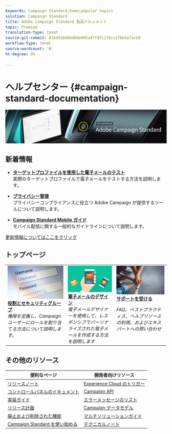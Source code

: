 ```yaml
---
keywords: Campaign Standard;home;popular topics
solution: Campaign Standard
title: Adobe Campaign Standard 製品ドキュメント
topic: Premium
translation-type: tm+mt
source-git-commit: 816d550d8bd0de085a47f97c1f6cc2fbb5e7acb9
workflow-type: tm+mt
source-wordcount: '0'
ht-degree: 0%

---
```



# ヘルプセンター {#campaign-standard-documentation}

![](start/using/assets/do-not-localize/banner_acs_doc.jpg)

## 新着情報

* **[ターゲットプロファイルを使用した電子メールのテスト](sending/using/testing-messages-using-target.md)**<br/>実際のターゲットプロファイルで電子メールをテストする方法を説明します。

* **[プライバシー管理](https://helpx.adobe.com/jp/campaign/kb/campaign-privacy.html)**<br/>
プライバシーコンプライアンスに役立つ Adobe Campaign が提供するツールについて説明します。

* **[Campaign Standard Mobile ガイド](https://helpx.adobe.com/jp/campaign/kb/acs-mobile.html)**<br/>
モバイル配信に関する一般的なガイドラインについて説明します。

[更新情報についてはここをクリック](rn/using/documentation-updates.md)

## トップページ

<table>
<tr>
  <td valign="top">
    <a href="administration/using/about-access-management.md">
      <img alt="役割" src="start/using/assets/roles.png"/>
    </a>
    <div>
    <a href="administration/using/about-access-management.md"><strong>役割とセキュリティグループ</strong></a>
    </div>
    <em>権限を定義し、Campaign ユーザーにロールを割り当てる方法について説明します。</em>
    <br>
  </td>
  <td valign="top">
    <a href="designing/using/designing-content-in-adobe-campaign.md">
      <img alt="デザイナー" src="start/using/assets/design.png" />
    </a>
    <div>
    <a href="designing/using/designing-content-in-adobe-campaign.md"><strong>電子メールのデザイン</strong></a>
    </div>
    <em>電子メールデザイナーを使用して、レスポンシブでパーソナライズされた電子メールを作成する方法を説明します</em>
    <br>
  </td>
  <td valign="top">
       <img alt="サポート" src="start/using/assets/do-not-localize/help.jpeg" />
    <div><a href="https://helpx.adobe.com/jp/campaign/kb/ac-support.html">
    <strong>サポートを受ける</strong></a>
    </div>
    <p><em>FAQ、ベストプラクティス、ヘルプリソースの利用、およびエキスパートへの問い合わせ</em></p>
    <br>
  </td>
</tr>
</table>

## その他のリソース

| 便利なページ | 開発者向けリソース |
|---|---|
| [リリースノート](rn/using/release-notes.md) | [Experience Cloud のトリガー](integrating/using/about-adobe-experience-cloud-triggers.md) |
| [コントロールパネルのドキュメント](https://docs.adobe.com/content/help/ja-JP/control-panel/using/control-panel-home.translate.html) | [Campaign API](api/using/get-started-apis.md) |
| [実装ガイド](https://helpx.adobe.com/jp/campaign/kb/campaign-standard-implementation-guide.html) | [エラーメッセージのリスト](https://docs.adobe.com/content/help/ja-JP/campaign-classic/technicalresources/error_messages/error_codes.html) |
| [リリース計画](rn/using/release-planning.md) | [Campaign データモデル](developing/using/datamodel-introduction.md) |
| [廃止および削除された機能](https://helpx.adobe.com/jp/campaign/kb/acs-deprecated-and-removed-features.html) | [マルチソリューションガイド](integrating/using/get-started-campaign-integrations.md) |
| [Campaign Standard を使い始める](start/using/about-campaign-standard.md) | [テクニカルノート](https://helpx.adobe.com/jp/campaign/kb/acs-article-list.html) |
